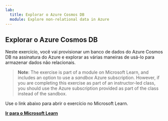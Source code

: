 ```yaml
---
lab:
  title: Explorar o Azure Cosmos DB
  module: Explore non-relational data in Azure
---
```

## <a name="explore-azure-cosmos-db"></a>Explorar o Azure Cosmos DB

Neste exercício, você vai provisionar um banco de dados do Azure Cosmos DB na assinatura do Azure e explorar as várias maneiras de usá-lo para armazenar dados não relacionais.

> <bpt id="p1">**</bpt>Note<ept id="p1">**</ept>: The exercise is part of a module on Microsoft Learn, and includes an option to use a <bpt id="p2">*</bpt>sandbox<ept id="p2">*</ept> Azure subscription. However, if you are completing this exercise as part of an instructor-led class, you should use the Azure subscription provided as part of the class instead of the sandbox.

Use o link abaixo para abrir o exercício no Microsoft Learn.

**[Ir para o Microsoft Learn](https://docs.microsoft.com/learn/modules/explore-non-relational-data-stores-azure/4-exercise-explore-cosmos-db#create-a-cosmos-db-account)**
